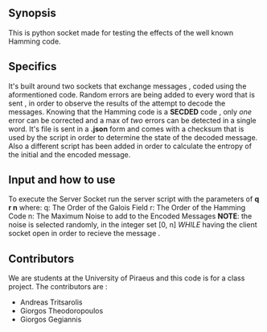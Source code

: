 ## Synopsis

This is python socket made for testing the effects of the well known Hamming code. 

## Specifics

It's built around two sockets that exchange messages , coded using the aformentioned code. Random errors are being added to every word that is sent , in order to observe the results of the attempt to decode the messages. Knowing that the Hamming code is a **SECDED** code , only *one* error can be corrected and a max of *two* errors can be detected in a single word. It's file is sent in a **.json** form and comes with a checksum that is used by the script in order to determine the state of the decoded message. Also a different script has been added in order to calculate the entropy of the initial and the encoded message.

## Input and how to use 

To execute the Server Socket run the server script with the parameters of **q r n** where:
q: The Order of the Galois Field 
r: The Order of the Hamming Code 
n: The Maximum Noise to add to the Encoded Messages **NOTE**: the noise is selected randomly, in the integer set [0, n]
*WHILE* having the client socket open in order to recieve the message .

## Contributors

We are students at the University of Piraeus and this code is for a class project. 
The contributors are :
* Andreas Tritsarolis
* Giorgos Theodoropoulos
* Giorgos Gegiannis
